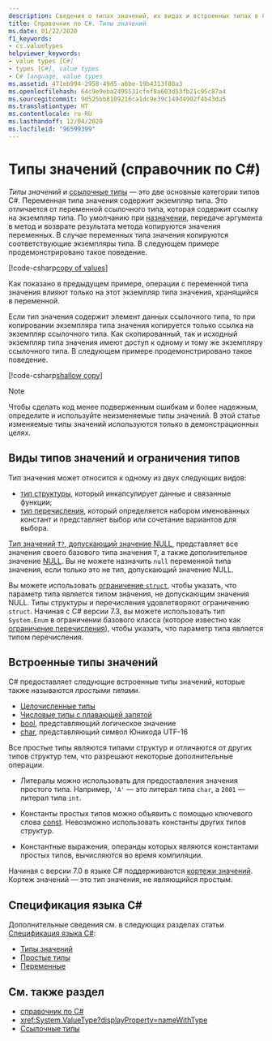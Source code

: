 ```yaml
---
description: Сведения о типах значений, их видах и встроенных типах в C#
title: Справочник по C#. Типы значений
ms.date: 01/22/2020
f1_keywords:
- cs.valuetypes
helpviewer_keywords:
- value types [C#]
- types [C#], value types
- C# language, value types
ms.assetid: 471eb994-2958-49d5-a6be-19b4313f80a3
ms.openlocfilehash: 64c9e9eba2495531cfef8a603d53fb21c95c87a4
ms.sourcegitcommit: 9d525bb8109216ca1dc9e39c149d4902f4b43da5
ms.translationtype: HT
ms.contentlocale: ru-RU
ms.lasthandoff: 12/04/2020
ms.locfileid: "96599399"
---
```

# <a name="value-types-c-reference"></a>Типы значений (справочник по C#)

*Типы значений* и [ссылочные типы](../keywords/reference-types.md) — это две основные категории типов C#. Переменная типа значения содержит экземпляр типа. Это отличается от переменной ссылочного типа, которая содержит ссылку на экземпляр типа. По умолчанию при [назначении](../operators/assignment-operator.md), передаче аргумента в метод и возврате результата метода копируются значения переменных. В случае переменных типа значения копируются соответствующие экземпляры типа. В следующем примере продемонстрировано такое поведение.

[!code-csharp[copy of values](snippets/shared/ValueTypes.cs#ValueTypeCopied)]

Как показано в предыдущем примере, операции с переменной типа значения влияют только на этот экземпляр типа значения, хранящийся в переменной.

Если тип значения содержит элемент данных ссылочного типа, то при копировании экземпляра типа значения копируется только ссылка на экземпляр ссылочного типа. Как скопированный, так и исходный экземпляр типа значения имеют доступ к одному и тому же экземпляру ссылочного типа. В следующем примере продемонстрировано такое поведение.

[!code-csharp[shallow copy](snippets/shared/ValueTypes.cs#ShallowCopy)]

> [!NOTE]
> Чтобы сделать код менее подверженным ошибкам и более надежным, определите и используйте неизменяемые типы значений. В этой статье изменяемые типы значений используются только в демонстрационных целях.

## <a name="kinds-of-value-types-and-type-constraints"></a>Виды типов значений и ограничения типов

Тип значения может относится к одному из двух следующих видов:

- [тип структуры](struct.md), который инкапсулирует данные и связанные функции;
- [тип перечисления](enum.md), который определяется набором именованных констант и представляет выбор или сочетание вариантов для выбора.

[Тип значений `T?`, допускающий значение NULL](nullable-value-types.md), представляет все значения своего базового типа значения `T`, а также дополнительное значение [NULL](../keywords/null.md). Вы не можете назначить `null` переменной типа значения, если только это не тип, допускающий значение NULL.

Вы можете использовать [ограничение `struct`](../../programming-guide/generics/constraints-on-type-parameters.md), чтобы указать, что параметр типа является типом значения, не допускающим значения NULL. Типы структуры и перечисления удовлетворяют ограничению `struct`. Начиная с C# версии 7.3, вы можете использовать тип `System.Enum` в ограничении базового класса (которое известно как [ограничение перечисления](../../programming-guide/generics/constraints-on-type-parameters.md#enum-constraints)), чтобы указать, что параметр типа является типом перечисления.

## <a name="built-in-value-types"></a>Встроенные типы значений

C# предоставляет следующие встроенные типы значений, которые также называются *простыми типами*.

- [Целочисленные типы](integral-numeric-types.md)
- [Числовые типы с плавающей запятой](floating-point-numeric-types.md)
- [bool](bool.md), представляющий логическое значение
- [char](char.md), представляющий символ Юникода UTF-16

Все простые типы являются типами структур и отличаются от других типов структур тем, что разрешают некоторые дополнительные операции.

- Литералы можно использовать для предоставления значения простого типа. Например, `'A'` — это литерал типа `char`, а `2001` — литерал типа `int`.

- Константы простых типов можно объявить с помощью ключевого слова [const](../keywords/const.md). Невозможно использовать константы других типов структур.

- Константные выражения, операнды которых являются константами простых типов, вычисляются во время компиляции.

Начиная с версии 7.0 в языке C# поддерживаются [кортежи значений](value-tuples.md). Кортеж значений — это тип значения, не являющийся простым.

## <a name="c-language-specification"></a>Спецификация языка C#

Дополнительные сведения см. в следующих разделах статьи [Спецификация языка C#](~/_csharplang/spec/introduction.md):

- [Типы значений](~/_csharplang/spec/types.md#value-types)
- [Простые типы](~/_csharplang/spec/types.md#simple-types)
- [Переменные](~/_csharplang/spec/variables.md)

## <a name="see-also"></a>См. также раздел

- [справочник по C#](../index.md)
- <xref:System.ValueType?displayProperty=nameWithType>
- [Ссылочные типы](../keywords/reference-types.md)
